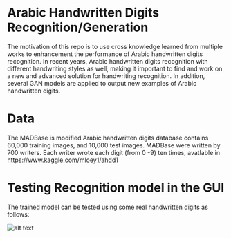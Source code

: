 # Arabic Handwritten Digits Recognition/Generation

The motivation of this repo is to use cross knowledge learned from multiple works to enhancement the performance of Arabic handwritten digits recognition. In recent years, Arabic handwritten digits recognition with different handwriting styles as well, making it important to find and work on a new and advanced solution for handwriting recognition. In addition, several GAN models are applied to output new examples of Arabic handwritten digits.

# Data
The MADBase is modified Arabic handwritten digits database contains 60,000 training images, and 10,000 test images. MADBase were written by 700 writers. Each writer wrote each digit (from 0 -9) ten times, avatlable in https://www.kaggle.com/mloey1/ahdd1

# Testing Recognition model in the GUI
The trained model can be tested using some real handwritten digits as follows: 

![alt text](https://github.com/F-Aghaeipoor/Data-Science-Arabic-Handwritten-Digits-Recognition/blob/main/Sources/GUI.bmp)
